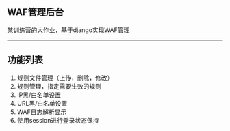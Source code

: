 ## WAF管理后台
某训练营的大作业，基于django实现WAF管理

---
## 功能列表
1. 规则文件管理（上传，删除，修改）
2. 规则管理，指定需要生效的规则
3. IP黑/白名单设置
4. URL黑/白名单设置
5. WAF日志解析显示
6. 使用session进行登录状态保持